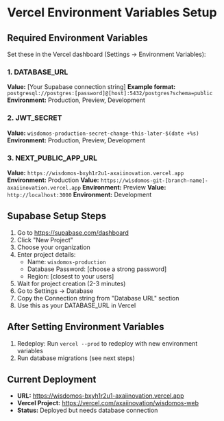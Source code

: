 # Vercel Environment Variables Setup

## Required Environment Variables

Set these in the Vercel dashboard (Settings → Environment Variables):

### 1. DATABASE_URL
**Value:** [Your Supabase connection string]
**Example format:** `postgresql://postgres:[password]@[host]:5432/postgres?schema=public`
**Environment:** Production, Preview, Development

### 2. JWT_SECRET
**Value:** `wisdomos-production-secret-change-this-later-$(date +%s)`
**Environment:** Production, Preview, Development

### 3. NEXT_PUBLIC_APP_URL
**Value:** `https://wisdomos-bxyh1r2u1-axaiinovation.vercel.app`
**Environment:** Production
**Value:** `https://wisdomos-git-[branch-name]-axaiinovation.vercel.app` 
**Environment:** Preview
**Value:** `http://localhost:3000`
**Environment:** Development

## Supabase Setup Steps

1. Go to https://supabase.com/dashboard
2. Click "New Project"
3. Choose your organization
4. Enter project details:
   - Name: `wisdomos-production`
   - Database Password: [choose a strong password]
   - Region: [closest to your users]
5. Wait for project creation (2-3 minutes)
6. Go to Settings → Database
7. Copy the Connection string from "Database URL" section
8. Use this as your DATABASE_URL in Vercel

## After Setting Environment Variables

1. Redeploy: Run `vercel --prod` to redeploy with new environment variables
2. Run database migrations (see next steps)

## Current Deployment
- **URL:** https://wisdomos-bxyh1r2u1-axaiinovation.vercel.app
- **Vercel Project:** https://vercel.com/axaiinovation/wisdomos-web
- **Status:** Deployed but needs database connection